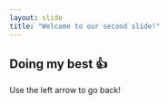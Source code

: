```yaml
---
layout: slide
title: "Welcome to our second slide!"
---
```

## Doing my best 👍

Use the left arrow to go back!
